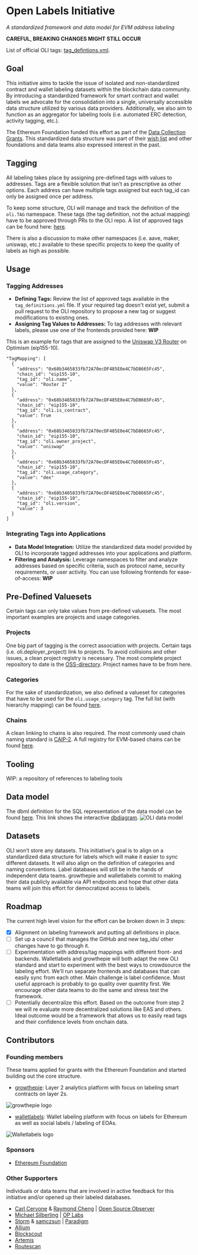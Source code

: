 # Open Labels Initiative
*A standardized framework and data model for EVM address labeling*

**CAREFUL, BREAKING CHANGES MIGHT STILL OCCUR**

List of official OLI tags: [tag_defintions.yml](https://github.com/openlabelsinitiative/oli/blob/main/tag_definitions.yml).

## Goal
This initiative aims to tackle the issue of isolated and non-standardized contract and wallet labeling datasets within the blockchain data community. By introducing a standardized framework for smart contract and wallet labels we advocate for the consolidation into a single, universally accessible data structure utilized by various data providers. Additionally, we also aim to function as an aggregator for labeling tools (i.e. automated ERC detection, activity tagging, etc.).

The Ethereum Foundation funded this effort as part of the [Data Collection Grants](https://esp.ethereum.foundation/data-collection-grants). This standardized data structure was part of their [wish list](https://notes.ethereum.org/@drigolvc/DataCollectionWishlist) and other foundations and data teams also expressed interest in the past.

## Tagging
All labeling takes place by assigning pre-defined tags with values to addresses. Tags are a flexible solution that isn't as prescriptive as other options. Each address can have multiple tags assigned but each tag_id can only be assigned once per address.

To keep some structure, OLI will manage and track the definition of the `oli.TAG` namespace. These tags (the tag definition, not the actual mapping) have to be approved through PRs to the OLI repo. 
A list of approved tags can be found here: [here](https://github.com/openlabelsinitiative/oli/blob/main/tag_definitions.yml).

There is also a discussion to make other namespaces (i.e. aave, maker, uniswap, etc.) available to these specific projects to keep the quality of labels as high as possible.

## Usage
### Tagging Addresses
- **Defining Tags:**
Review the list of approved tags available in the `tag_definitions.yml` file. If your required tag doesn't exist yet, submit a pull request to the OLI repository to propose a new tag or suggest modifications to existing ones.
- **Assigning Tag Values to Addresses:** To tag addresses with relevant labels, please use one of the frontends provided here: **WIP**

This is an example for tags that are assigned to the [Uniswap V3 Router](https://optimistic.etherscan.io/address/0x68b3465833fb72A70ecDF485E0e4C7bD8665Fc45) on Optimism (eip155-10).
```
"TagMapping": [
  {
    "address": "0x68b3465833fb72A70ecDF485E0e4C7bD8665Fc45",
    "chain_id": "eip155-10",
    "tag_id": "oli.name",
    "value": "Router 2"
  },
  {
    "address": "0x68b3465833fb72A70ecDF485E0e4C7bD8665Fc45",
    "chain_id": "eip155-10",
    "tag_id": "oli.is_contract",
    "value": True
  },
  {
    "address": "0x68b3465833fb72A70ecDF485E0e4C7bD8665Fc45",
    "chain_id": "eip155-10",
    "tag_id": "oli.owner_project",
    "value": "uniswap"
  },
  {
    "address": "0x68b3465833fb72A70ecDF485E0e4C7bD8665Fc45",
    "chain_id": "eip155-10",
    "tag_id": "oli.usage_category",
    "value": "dex"
  },
  {
    "address": "0x68b3465833fb72A70ecDF485E0e4C7bD8665Fc45",
    "chain_id": "eip155-10",
    "tag_id": "oli.version",
    "value": 3
  }
]
```


### Integrating Tags into Applications
- **Data Model Integration:** Utilize the standardized data model provided by OLI to incorporate tagged addresses into your applications and platform.
- **Filtering and Analysis:** Leverage namespaces to filter and analyze addresses based on specific criteria, such as protocol name, security requirements, or user activity. You can use following frontends for ease-of-access: **WIP**

## Pre-Defined Valuesets
Certain tags can only take values from pre-defined valuesets. The most important examples are projects and usage categories.

### Projects
One big part of tagging is the correct association with projects. Certain tags (i.e. oli.deployer_project) link to projects. To avoid collisions and other issues, a clean project registry is necessary. The most complete project repository to date is the [OSS-directory](https://github.com/opensource-observer/oss-directory/tree/main). Project names have to be from here.

### Categories
For the sake of standardization, we also defined a valueset for categories that have to be used for the `oli.usage_category` tag. The full list (with hierarchy mapping) can be found [here](https://github.com/openlabelsinitiative/OLI/blob/main/valuesets/category_definitions.yml).

### Chains
A clean linking to chains is also required. The most commonly used chain naming standard is [CAIP-2](https://github.com/ChainAgnostic/CAIPs/blob/main/CAIPs/caip-2.md). A full registry for EVM-based chains can be found [here](https://github.com/ethereum-lists/chains).

## Tooling
WIP: a repository of references to labeling tools

## Data model
The dbml definition for the SQL representation of the data model can be found [here](https://github.com/openlabelsinitiative/oli/blob/main/data_model.dbml).
This link shows the interactive [dbdiagram](https://dbdiagram.io/d/OLI-660bbef003593b6b61f058cb).
![OLI data model](data_model/data_model.svg)


## Datasets 
OLI won’t store any datasets. This initiative's goal is to align on a standardized data structure for labels which will make it easier to sync different datasets. It will also align on the definition of categories and naming conventions. Label databases will still be in the hands of independent data teams. growthepie and walletlabels commit to making their data publicly available via API endpoints and hope that other data teams will join this effort for democratized access to labels. 

## Roadmap
The current high level vision for the effort can be broken down in 3 steps:

- [x] Alignment on labeling framework and putting all definitions in place.
- [ ] Set up a council that manages the GitHub and new tag_ids/ other changes have to go through it.
- [ ] Experimentation with address/tag mappings with different front- and backends. Walletlabels and growthepie will both adapt the new OLI standard and start to experiment with the best ways to crowdsource the labeling effort. We'll run separate frontends and databases that can easily sync from each other. Main challenge is label confidence. Most useful approach is probably to go quality over quantity first. We encourage other data teams to do the same and stress test the framework.
- [ ] Potentially decentralize this effort.  Based on the outcome from step 2 we will re evaluate more decentralized solutions like EAS and others. Ideal outcome would be a framework that allows us to easily read tags and their confidence levels from onchain data.

## Contributors
### Founding members
These teams applied for grants with the Ethereum Foundation and started building out the core structure.
- [growthepie](https://www.growthepie.xyz/): Layer 2 analytics platform with focus on labeling smart contracts on layer 2s.

![growthepie logo](https://i.ibb.co/cbZ5Bqg/growthepie-logo.png)

- [walletlabels](https://www.walletlabels.xyz/): Wallet labeling platform with focus on labels for Ethereum as well as social labels / labeling of EOAs.

![Walletlabels logo](https://i.ibb.co/DMkw90y/Wallet-Labels-logo.png)

### Sponsors
- [Ethereum Foundation](https://ethereum.foundation/)

### Other Supporters
Individuals or data teams that are involved in active feedback for this initiative and/or opened up their labeled databases.

- [Carl Cervone](https://github.com/ccerv1) & [Raymond Cheng](https://github.com/ryscheng) | [Open Source Observer](https://github.com/opensource-observer)
- [Michael Silberling](https://github.com/MSilb7) | [OP Labs](https://www.oplabs.co/)
- [Storm](https://github.com/sslivkoff) & [samczsun](https://github.com/samczsun/) | [Paradigm](https://www.paradigm.xyz/)
- [Allium](https://www.allium.so/)
- [Blockscout](https://www.blockscout.com/)
- [Artemis](https://www.artemis.xyz/)
- [Routescan](https://routescan.io/)
